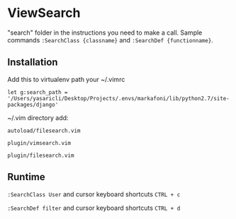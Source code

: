ViewSearch
============

"search" folder in the instructions you need to make a call. Sample commands `:SearchClass {classname}` and 
`:SearchDef {functionname}`.


Installation
------------

Add this to virtualenv path your ~/.vimrc

    let g:search_path = '/Users/yasaricli/Desktop/Projects/.envs/markafoni/lib/python2.7/site-packages/django'


~/.vim directory add:

`autoload/filesearch.vim` 

`plugin/vimsearch.vim`

`plugin/filesearch.vim`



Runtime
------------

`:SearchClass User` and cursor keyboard shortcuts `CTRL + c`
     
`:SearchDef filter` and cursor keyboard shortcuts `CTRL + d`

